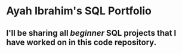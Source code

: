 # Ayah Ibrahim's SQL Portfolio 

## I'll be sharing all *beginner* SQL projects that I have worked on in this code repository.


